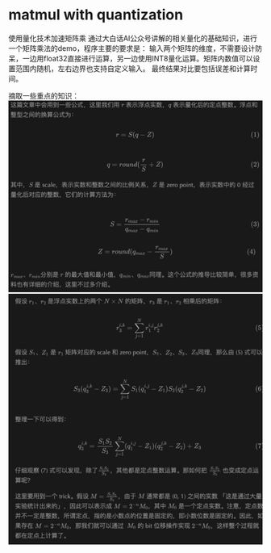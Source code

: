 # matmul with quantization
使用量化技术加速矩阵乘
通过大白话AI公众号讲解的相关量化的基础知识，进行一个矩阵乘法的demo，程序主要的要求是：
输入两个矩阵的维度，不需要设计防呆，一边用float32直接进行运算，另一边使用INT8量化运算。矩阵内数值可以设置范围内随机，左右边界也支持自定义输入。
最终结果对比要包括误差和计算时间。

摘取一些重点的知识：
![image text](https://github.com/coswindywang/Quantization/blob/main/part_1_matmul_with_quantization/1.png)
![image text](https://github.com/coswindywang/Quantization/blob/main/part_1_matmul_with_quantization/2.png)